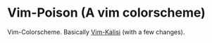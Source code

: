 # Vim-Poison (A vim colorscheme)
Vim-Colorscheme. Basically [Vim-Kalisi](https://github.com/freeo/vim-kalisi) (with a few changes).

